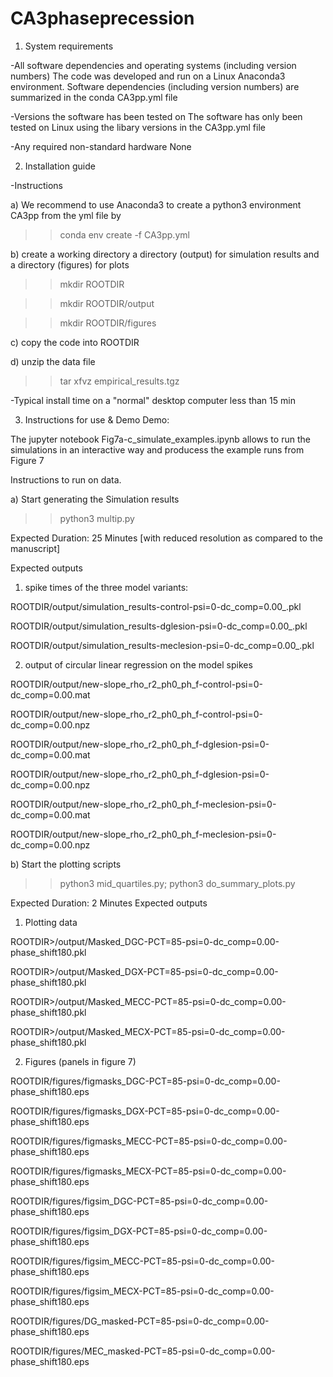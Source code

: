 # CA3phaseprecession

1.  System requirements

-All software dependencies and operating systems (including version numbers)
The code was developed and run on a Linux Anaconda3 environment. 
Software dependencies (including version numbers) are summarized in the conda CA3pp.yml file

-Versions the software has been tested on
The software has only been tested on Linux using the libary versions in the CA3pp.yml file

-Any required non-standard hardware
None

2.  Installation guide

-Instructions

a) We recommend to use Anaconda3 to create a python3 environment CA3pp from the yml file by
>> conda env create -f CA3pp.yml

b) create a working directory a directory (output) for simulation results and a directory (figures) for plots
>> mkdir ROOTDIR

>> mkdir ROOTDIR/output

>> mkdir ROOTDIR/figures

c) copy the code into ROOTDIR

d) unzip the data file
>> tar xfvz empirical_results.tgz

-Typical install time on a "normal" desktop computer
less than 15 min

3.  Instructions for use & Demo
Demo:

The jupyter notebook Fig7a-c_simulate_examples.ipynb allows to run the simulations in an interactive way and producess the example runs from Figure 7

Instructions to run on data.

a) Start generating the Simulation results

>> python3 multip.py

Expected Duration: 25 Minutes [with reduced resolution as compared to the manuscript]

Expected outputs
1) spike times of the three model variants:

ROOTDIR/output/simulation_results-control-psi=0-dc_comp=0.00_.pkl

ROOTDIR/output/simulation_results-dglesion-psi=0-dc_comp=0.00_.pkl

ROOTDIR/output/simulation_results-meclesion-psi=0-dc_comp=0.00_.pkl

2) output of circular linear regression on the model spikes   

ROOTDIR/output/new-slope_rho_r2_ph0_ph_f-control-psi=0-dc_comp=0.00.mat

ROOTDIR/output/new-slope_rho_r2_ph0_ph_f-control-psi=0-dc_comp=0.00.npz

ROOTDIR/output/new-slope_rho_r2_ph0_ph_f-dglesion-psi=0-dc_comp=0.00.mat

ROOTDIR/output/new-slope_rho_r2_ph0_ph_f-dglesion-psi=0-dc_comp=0.00.npz

ROOTDIR/output/new-slope_rho_r2_ph0_ph_f-meclesion-psi=0-dc_comp=0.00.mat

ROOTDIR/output/new-slope_rho_r2_ph0_ph_f-meclesion-psi=0-dc_comp=0.00.npz

b) Start the plotting scripts
>> python3 mid_quartiles.py; python3 do_summary_plots.py

Expected Duration: 2 Minutes
Expected outputs

1) Plotting data

ROOTDIR>/output/Masked_DGC-PCT=85-psi=0-dc_comp=0.00-phase_shift180.pkl

ROOTDIR>/output/Masked_DGX-PCT=85-psi=0-dc_comp=0.00-phase_shift180.pkl

ROOTDIR>/output/Masked_MECC-PCT=85-psi=0-dc_comp=0.00-phase_shift180.pkl

ROOTDIR>/output/Masked_MECX-PCT=85-psi=0-dc_comp=0.00-phase_shift180.pkl


2) Figures (panels in figure 7)

ROOTDIR/figures/figmasks_DGC-PCT=85-psi=0-dc_comp=0.00-phase_shift180.eps

ROOTDIR/figures/figmasks_DGX-PCT=85-psi=0-dc_comp=0.00-phase_shift180.eps

ROOTDIR/figures/figmasks_MECC-PCT=85-psi=0-dc_comp=0.00-phase_shift180.eps

ROOTDIR/figures/figmasks_MECX-PCT=85-psi=0-dc_comp=0.00-phase_shift180.eps

ROOTDIR/figures/figsim_DGC-PCT=85-psi=0-dc_comp=0.00-phase_shift180.eps

ROOTDIR/figures/figsim_DGX-PCT=85-psi=0-dc_comp=0.00-phase_shift180.eps

ROOTDIR/figures/figsim_MECC-PCT=85-psi=0-dc_comp=0.00-phase_shift180.eps

ROOTDIR/figures/figsim_MECX-PCT=85-psi=0-dc_comp=0.00-phase_shift180.eps

ROOTDIR/figures/DG_masked-PCT=85-psi=0-dc_comp=0.00-phase_shift180.eps

ROOTDIR/figures/MEC_masked-PCT=85-psi=0-dc_comp=0.00-phase_shift180.eps




